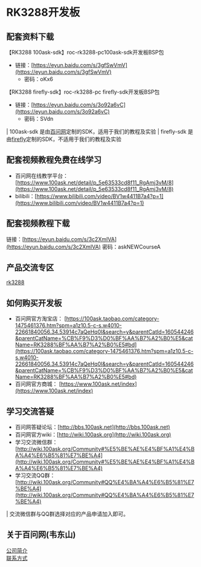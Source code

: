 # RK3288开发板
## 配套资料下载
【RK3288 100ask-sdk】roc-rk3288-pc100ask-sdk开发板BSP包
- 链接：[https://eyun.baidu.com/s/3gfSwVmV](https://eyun.baidu.com/s/3gfSwVmV)
  - 密码：oKx6

【RK3288 firefly-sdk】roc-rk3288-pc firefly-sdk开发板BSP包
- 链接：[https://eyun.baidu.com/s/3o92a6vC](https://eyun.baidu.com/s/3o92a6vC) 
  - 密码：SVdn

| 100ask-sdk 是由[百问网](http://wiki.100ask.org)定制的SDK，适用于我们的教程及实验
| firefly-sdk 是由[firefly](https://store.t-firefly.com/goods.php?id=85)定制的SDK，不适用于我们的教程及实验

## 配套视频教程免费在线学习
- 百问网在线教学平台：[https://www.100ask.net/detail/p_5e63533cd8f11_RgAmj3vM/8](https://www.100ask.net/detail/p_5e63533cd8f11_RgAmj3vM/8)
- bilibili：[https://www.bilibili.com/video/BV1w4411B7a4?p=1](https://www.bilibili.com/video/BV1w4411B7a4?p=1)

## 配套视频教程下载
链接：[https://eyun.baidu.com/s/3c2XmIVA](https://eyun.baidu.com/s/3c2XmIVA) 密码：askNEWCourseA

## 产品交流专区
[rk3288](http://bbs.100ask.net/)

## 如何购买开发板
- 百问网官方淘宝店： [https://100ask.taobao.com/category-1475461376.htm?spm=a1z10.5-c-s.w4010-22661840056.34.53914c7aQeHq0I&search=y&parentCatId=160544246&parentCatName=%CB%F9%D3%D0%BF%AA%B7%A2%B0%E5&catName=RK3288%BF%AA%B7%A2%B0%E5#bd](https://100ask.taobao.com/category-1475461376.htm?spm=a1z10.5-c-s.w4010-22661840056.34.53914c7aQeHq0I&search=y&parentCatId=160544246&parentCatName=%CB%F9%D3%D0%BF%AA%B7%A2%B0%E5&catName=RK3288%BF%AA%B7%A2%B0%E5#bd)
- 百问网官方商城：     [https://www.100ask.net/index](https://www.100ask.net/index)

## 学习交流答疑
- 百问网答疑论坛：[http://bbs.100ask.net](http://bbs.100ask.net)
- 百问网官方wiki：[http://wiki.100ask.org](http://wiki.100ask.org)
- 学习交流微信群：[http://wiki.100ask.org/Community#%E5%BE%AE%E4%BF%A1%E4%BA%A4%E6%B5%81%E7%BE%A4](http://wiki.100ask.org/Community#%E5%BE%AE%E4%BF%A1%E4%BA%A4%E6%B5%81%E7%BE%A4)
- 学习交流QQ群：  [http://wiki.100ask.org/Community#QQ%E4%BA%A4%E6%B5%81%E7%BE%A4](http://wiki.100ask.org/Community#QQ%E4%BA%A4%E6%B5%81%E7%BE%A4)

| 交流微信群与QQ群选择对应的产品申请加入即可。

## 关于百问网(韦东山)
[公司简介](http://weidongshan.gitee.io/informationdownloadcenter/documentation/AboutUs/aboutus.html)  <br>
[联系方式](http://weidongshan.gitee.io/informationdownloadcenter/documentation/AboutUs/aboutus.html#id2)